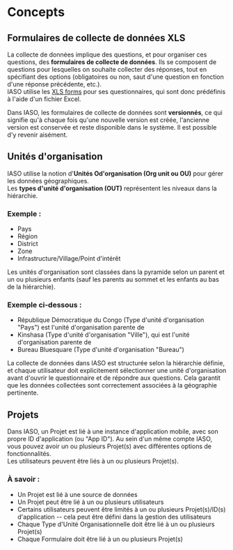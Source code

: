 # Concepts

## Formulaires de collecte de données XLS

La collecte de données implique des questions, et pour organiser ces questions, des **formulaires de collecte de données**. Ils se composent de questions pour lesquelles on souhaite collecter des réponses, tout en spécifiant des options (obligatoires ou non, saut d'une question en fonction d'une réponse précédente, etc.).\
IASO utilise les [XLS forms](https://xlsform.org/en/) pour ses questionnaires, qui sont donc prédéfinis à l'aide d'un fichier Excel.

Dans IASO, les formulaires de collecte de données sont **versionnés**, ce qui signifie qu'à chaque fois qu'une nouvelle version est créée, l'ancienne version est conservée et reste disponible dans le système. Il est possible d'y revenir aisément.

## Unités d'organisation

IASO utilise la notion d'**Unités Od'organisation (Org unit ou OU)** pour gérer les données géographiques.\
Les **types d'unité d'organisation (OUT)** représentent les niveaux dans la hiérarchie.

### Exemple :

-   Pays
-   Région
-   District
-   Zone
-   Infrastructure/Village/Point d'intérêt

Les unités d'organisation sont classées dans la pyramide selon un parent et un ou plusieurs enfants (sauf les parents au sommet et les enfants au bas de la hiérarchie).

### Exemple ci-dessous :

-   République Démocratique du Congo (Type d'unité d'organisation "Pays") est l'unité d'organisation parente de
-   Kinshasa (Type d'unité d'organisation "Ville"), qui est l'unité d'organisation parente de
-   Bureau Bluesquare (Type d'unité d'organisation "Bureau")

La collecte de données dans IASO est structurée selon la hiérarchie définie, et chaque utilisateur doit explicitement sélectionner une unité d'organisation avant d'ouvrir le questionnaire et de répondre aux questions. Cela garantit que les données collectées sont correctement associées à la géographie pertinente.

## Projets

Dans IASO, un Projet est lié à une instance d'application mobile, avec son propre ID d'application (ou "App ID"). Au sein d'un même compte IASO, vous pouvez avoir un ou plusieurs Projet(s) avec différentes options de fonctionnalités.\
Les utilisateurs peuvent être liés à un ou plusieurs Projet(s).

### À savoir :

-   Un Projet est lié à une source de données
-   Un Projet peut être lié à un ou plusieurs utilisateurs
-   Certains utilisateurs peuvent être limités à un ou plusieurs Projet(s)/ID(s) d'application -- cela peut être défini dans la gestion des utilisateurs
-   Chaque Type d'Unité Organisationnelle doit être lié à un ou plusieurs Projet(s)
-   Chaque Formulaire doit être lié à un ou plusieurs Projet(s)
